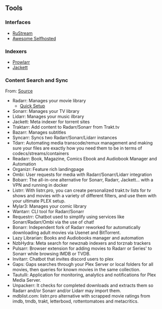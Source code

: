 ## Tools

### Interfaces

- [RuStream](https://github.com/thevickypedia/rustream)
- [Awesome Selfhosted](https://github.com/awesome-selfhosted/awesome-selfhosted#media-streaming---video-streaming)

### Indexers

- [Prowlarr](https://github.com/Prowlarr/Prowlarr)
- [Jackett](https://github.com/Jackett/Jackett)

### Content Search and Sync

From: [Source](https://www.reddit.com/r/radarr/comments/hbwnb2/a_list_of_all_companion_tools_and_software/)

- Radarr: Manages your movie library
  - [Quick Setup](https://wiki.servarr.com/radarr/quick-start-guide)
- Sonarr: Manages your TV library
- Lidarr: Manages your music ilbrary
- Jackett: Meta indexer for torrent sites
- Traktarr: Add content to Radarr/Sonarr from Trakt.tv
- Bazarr: Manages subtitles
- Syncarr: Syncs two Radarr/Sonarr/Lidarr instances
- Tdarr: Automating media transcode/remux management and making sure your files are exactly how you need them to be in terms of codecs/streams/containers
- Readarr: Book, Magazine, Comics Ebook and Audiobook Manager and Automation
- Organizr: Feature rich landingpage
- Ombi: User requests for media with Radarr/Sonarr/Lidarr integration
- Bobarr: The all-in-one alternative for Sonarr, Radarr, Jackett... with a VPN and running in docker
- Listrr: With listrr.pro, you can create personalized trakt.tv lists for tv shows and movies with a variety of different filters, and use them with your ultimate PLEX setup.
- Mylar3: Manages your comic library
- Wantarr: CLI tool for Radarr/Sonarr
- Requestrr: Chatbot used to simplify using services like Sonarr/Radarr/Ombi via the use of chat!
- Bonarr: Independent fork of Radarr reworked for automatically downloading adult movies via Usenet and BitTorrent.
- Lazy Librarian: Books and Audiobooks manager and automation
- NzbHydra: Meta search for newznab indexers and torznab trackers
- Pulsarr: Browser extension for adding movies to Radarr or Series' to Sonarr while browsing IMDB or TVDB.
- Invitarr: Chatbot that invites discord users to plex
- Gaps: Gaps searches through your Plex Server or local folders for all movies, then queries for known movies in the same collection.
- Tautulli: Application for monitoring, analytics and notifications for Plex Media Server.
- Unpackerr: It checks for completed downloads and extracts them so Radarr and/or Sonarr and/or Lidarr may import them.
- mdblist.com: listrr.pro alternative with scrapped movie ratings from imdb, tmdb, trakt, letterboxd, rottentomatoes and metacritics.
